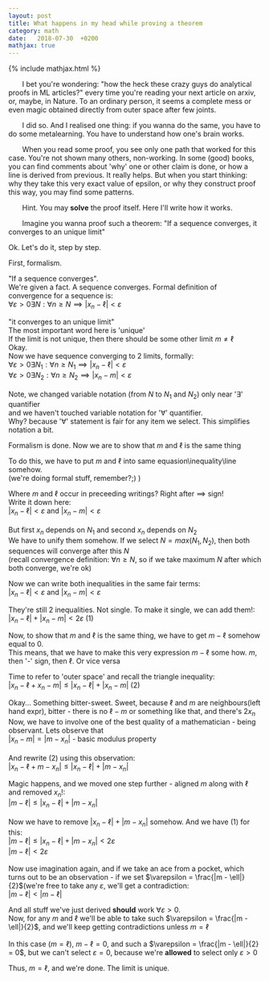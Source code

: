 ```yaml
---
layout: post
title: What happens in my head while proving a theorem
category: math
date:   2018-07-30  +0200
mathjax: true
---
```


{% include mathjax.html %}

&nbsp; &nbsp; &nbsp; &nbsp;I bet you're wondering: "how the heck these crazy guys do analytical proofs in ML articles?"
every time you're reading your next article on arxiv, or, maybe, in Nature.
To an ordinary person, it seems a complete mess or even magic obtained directly from outer space after few joints.

&nbsp; &nbsp; &nbsp; &nbsp;I did so. And I realised one thing: if you wanna do the same, you have to do some metalearning.
You have to understand how one's brain works.

&nbsp; &nbsp; &nbsp; &nbsp;When you read some proof, you see only one path that worked for this case.
You're not shown many others, non-working. In some (good) books, you can find comments
about 'why' one or other claim is done, or how a line is derived from previous.
It really helps. But when you start thinking: why they take this very exact value of epsilon,
or why they construct proof this way, you may find some patterns.

&nbsp; &nbsp; &nbsp; &nbsp;Hint. You may <b>solve</b> the proof itself.
Here I'll write how it works.

&nbsp; &nbsp; &nbsp; &nbsp;Imagine you wanna proof such a theorem:
"If a sequence converges, it converges to an unique limit"

Ok. Let's do it, step by step.

First, formalism.

"If a sequence converges". <br>
We're given a fact. A sequence converges. Formal definition of convergence for a sequence is:<br>
$\forall \varepsilon > 0 \exists N: \forall n \ge N \implies |x_n - \ell| < \varepsilon$ <br>

"it converges to an unique limit"<br>
The most important word here is 'unique'<br>
If the limit is not unique, then there should be some other limit $m \neq \ell$<br>
Okay.<br>
Now we have sequence converging to 2 limits, formally: <br>
$\forall \varepsilon > 0 \exists N_1: \forall n \ge N_1 \implies |x_n - \ell| < \varepsilon$<br>
$\forall \varepsilon > 0 \exists N_2: \forall n \ge N_2 \implies |x_n - m| < \varepsilon$<br><br>
Note, we changed variable notation (from $N$ to $N_1$ and $N_2$) only near '$\exists$' quantifier<br>
and we haven't touched variable notation for '$\forall$' quantifier.<br>
Why? because '$\forall$' statement is fair for any item we select. This simplifies notation a bit.

Formalism is done. Now we are to show that $m$ and $\ell$ is the same thing

To do this, we have to put $m$ and $\ell$ into same equasion\inequality\line somehow.<br>
(we're doing formal stuff, remember?;) )<br>

Where $m$ and $\ell$ occur in preceeding writings? Right after $\implies$ sign!<br>
Write it down here:<br>
       $|x_n - \ell| < \varepsilon$ and $|x_n - m| < \varepsilon$<br><br>
But first $x_n$ depends on $N_1$ and second $x_n$ depends on $N_2$<br>
We have to unify them somehow.
If we select $N = max(N_1, N_2)$, then both sequences will converge after this $N$<br>
(recall convergence definition: $\forall n \ge N$, so if we take maximum $N$ after which both converge, we're ok)<br>

Now we can write both inequalities in the same fair terms:<br>
$|x_n - \ell| < \varepsilon$ and $|x_n - m| < \varepsilon$<br>

They're still 2 inequalities. Not single. To make it single, we can add them!:<br>
$|x_n - \ell| + |x_n - m| < 2\varepsilon$ (1)

Now, to show that $m$ and $\ell$ is the same thing, we have to get $m - \ell$ somehow equal to 0.<br>
This means, that we have to make this very expression $m - \ell$ some how. $m$, then '-' sign, then $\ell$. Or vice versa<br>

Time to refer to 'outer space' and recall the triangle inequality:<br>
$|x_n - \ell + x_n - m| \le |x_n - \ell| + |x_n - m|$ (2)

Okay... Something bitter-sweet. Sweet, because  $\ell$ and $m$ are neighbours(left hand expr), bitter - there is no $\ell - m$ or something like that, and there's $2x_n$<br>
Now, we have to involve one of the best quality of a mathematician - being observant. Lets observe that<br>
$|x_n - m| = |m - x_n|$ - basic modulus property<br><br>
And rewrite (2) using this observation:<br>
$|x_n - \ell + m - x_n| \le |x_n - \ell| + |m - x_n|$

Magic happens, and we moved one step further - aligned $m$ along with $\ell$ and removed $x_n$!:<br>
$|m - \ell| \le |x_n - \ell| + |m - x_n|$<br><br>
Now we have to remove $|x_n - \ell| + |m - x_n|$ somehow. And we have (1) for this:<br>
$|m - \ell| \le |x_n - \ell| + |m - x_n| < 2\varepsilon$<br>
$|m - \ell| < 2\varepsilon$<br><br>
Now use imagination again, and if we take an ace from a pocket, which turns out to be an observation - if we set $\varepsilon = \frac{|m - \ell|}{2}$(we're free to take any $\varepsilon$, we'll get a contradiction:<br>
$|m - \ell| < |m - \ell|$

And all stuff we've just derived <b>should</b> work $\forall \varepsilon > 0$.<br>
Now, for any $m$ and $\ell$ we'll be able to take such $\varepsilon = \frac{|m - \ell|}{2}$, and we'll keep getting contradictions unless $m = \ell$<br><br>
In this case ($m = \ell$),  $m - \ell = 0$, and such a $\varepsilon = \frac{|m - \ell|}{2} = 0$, but we can't select $\varepsilon = 0$, because we're <b>allowed</b> to select only $\varepsilon > 0$

Thus, $m = \ell$, and we're done. The limit is unique.


